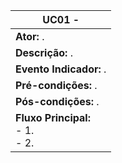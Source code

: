 | **UC01 -** |
|---|
| **Ator:**  .|
| **Descrição:** . |
| **Evento Indicador:** . |
| **Pré-condições:**  . |
| **Pós-condições:** . |
| **Fluxo Principal:** <br> - 1. <br> - 2. |

